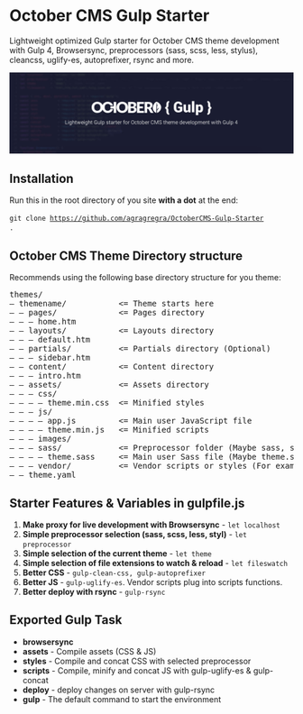 <h1>October CMS Gulp Starter</h1>

<p>Lightweight optimized Gulp starter for October CMS theme development with Gulp 4, Browsersync, preprocessors (sass, scss, less, stylus), cleancss, uglify-es, autoprefixer, rsync and more.</p>

<p>
	<img src="https://raw.githubusercontent.com/agragregra/agragregra.github.com/master/images/october-gulp-preview.jpg" alt="Optober Gulp">
</p>

<h2>Installation</h2>

<p>Run this in the root directory of you site <strong>with a dot</strong> at the end:</p>

<code>git clone https://github.com/agragregra/OctoberCMS-Gulp-Starter .</code>

<h2>October CMS Theme Directory structure</h2>

<p>Recommends using the following base directory structure for you theme:</p>

<pre>
themes/
— themename/           <= Theme starts here
— — pages/             <= Pages directory
— — — home.htm
— — layouts/           <= Layouts directory
— — — default.htm
— — partials/          <= Partials directory (Optional)
— — — sidebar.htm
— — content/           <= Content directory
— — — intro.htm
— — assets/            <= Assets directory
— — — css/
— — — — theme.min.css  <= Minified styles
— — — js/
— — — — app.js         <= Main user JavaScript file
— — — — theme.min.js   <= Minified scripts
— — — images/
— — — sass/            <= Preprocessor folder (Maybe sass, scss, less, styl)
— — — — theme.sass     <= Main user Sass file (Maybe theme.sass, theme.scss, theme.less or theme.styl)
— — — vendor/          <= Vendor scripts or styles (For example - jQuery, Bootstrap, etc..)
— — theme.yaml
</pre>

<h2>Starter Features & Variables in gulpfile.js</h2>

<ol>
	<li><strong>Make proxy for live development with Browsersync</strong> - <code>let localhost</code></li>
	<li><strong>Simple preprocessor selection (sass, scss, less, styl)</strong> - <code>let preprocessor</code></li>
	<li><strong>Simple selection of the current theme</strong> - <code>let theme</code></li>
	<li><strong>Simple selection of file extensions to watch & reload</strong> - <code>let fileswatch</code></li>
	<li><strong>Better CSS</strong> - <code>gulp-clean-css, gulp-autoprefixer</code></li>
	<li><strong>Better JS</strong> - <code>gulp-uglify-es</code>. Vendor scripts plug into scripts functions.</li>
	<li><strong>Better deploy with rsync</strong> - <code>gulp-rsync</code></li>
</ol>

<h2>Exported Gulp Task</h2>

<ul>
	<li><strong>browsersync</strong></li>
	<li><strong>assets</strong> - Compile assets (CSS & JS)</li>
	<li><strong>styles</strong> - Compile and concat CSS with selected preprocessor</li>
	<li><strong>scripts</strong> - Compile, minify and concat JS with gulp-uglify-es & gulp-concat</li>
	<li><strong>deploy</strong> - deploy changes on server with gulp-rsync</li>
	<li><strong>gulp</strong> - The default command to start the environment</li>
</ul>
